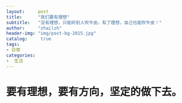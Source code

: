 ```yaml
---
layout:     post
title:      "我们要有理想"
subtitle:   "没有理想，只能听别人吹牛皮。有了理想，自己也能吹牛皮！"
author:     "zhailzh"
header-img: "img/post-bg-2015.jpg"
catalog:     true
tags:  
- 日常
categories:  
-  生活
---   
```


<h1>
要有理想，要有方向，坚定的做下去。
</h1>   
